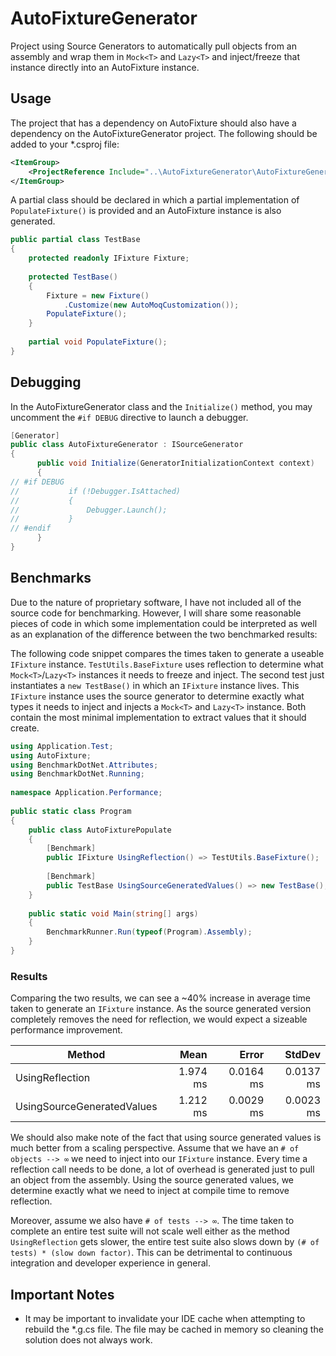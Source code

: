 
# AutoFixtureGenerator
Project using Source Generators to automatically pull objects from an assembly and wrap them in `Mock<T>` and `Lazy<T>` and inject/freeze that instance directly into an AutoFixture instance.



## Usage
The project that has a dependency on AutoFixture should also have a dependency on the AutoFixtureGenerator project. The following should be added to your *.csproj file:
```xml
<ItemGroup>
	<ProjectReference Include="..\AutoFixtureGenerator\AutoFixtureGenerator.csproj" OutputItemType="Analyzer" ReferenceOutputAssembly="true" />
</ItemGroup>
```
A partial class should be declared in which a partial implementation of `PopulateFixture()` is provided and an AutoFixture instance is also generated.

```csharp
public partial class TestBase  
{  
    protected readonly IFixture Fixture;  
  
    protected TestBase()  
    {  
        Fixture = new Fixture()  
            .Customize(new AutoMoqCustomization());  
        PopulateFixture();  
    }  
  
    partial void PopulateFixture();  
}
```

## Debugging
In the AutoFixtureGenerator class and the `Initialize()` method, you may uncomment the `#if DEBUG` directive to launch a debugger.
```csharp
[Generator]  
public class AutoFixtureGenerator : ISourceGenerator  
{  
      public void Initialize(GeneratorInitializationContext context)  
      {  
// #if DEBUG  
//           if (!Debugger.IsAttached)  
//           {  
//               Debugger.Launch();  
//           }  
// #endif  
      }
}
  ```

## Benchmarks
Due to the nature of proprietary software, I have not included all of the source code for benchmarking. However, I will share some reasonable pieces of code in which some implementation could be interpreted as well as an explanation of the difference between the two benchmarked results:

The following code snippet compares the times taken to generate a useable `IFixture` instance. `TestUtils.BaseFixture` uses reflection to determine what `Mock<T>`/`Lazy<T>` instances it needs to freeze and inject. The second test just instantiates a `new TestBase()` in which an `IFixture` instance lives. This `IFixture` instance uses the source generator to determine exactly what types it needs to inject and injects a `Mock<T>` and `Lazy<T>` instance. Both contain the most minimal implementation to extract values that it should create.
```csharp
using Application.Test;  
using AutoFixture;  
using BenchmarkDotNet.Attributes;  
using BenchmarkDotNet.Running;  
  
namespace Application.Performance;  
  
public static class Program  
{  
    public class AutoFixturePopulate  
    {  
        [Benchmark]  
        public IFixture UsingReflection() => TestUtils.BaseFixture();  
  
        [Benchmark]  
        public TestBase UsingSourceGeneratedValues() => new TestBase();
    }  
  
    public static void Main(string[] args)  
    {  
        BenchmarkRunner.Run(typeof(Program).Assembly);  
    }  
}
```


### Results
Comparing the two results, we can see a ~40% increase in average time taken to generate an `IFixture` instance. As the source generated version completely removes the need for reflection, we would expect a sizeable performance improvement.

|  Method |     Mean |     Error |    StdDev |
|-------- |---------:|----------:|----------:|
| UsingReflection| 1.974 ms | 0.0164 ms | 0.0137 ms |
|     UsingSourceGeneratedValues | 1.212 ms | 0.0029 ms | 0.0023 ms |

We should also make note of the fact that using source generated values is much better from a scaling perspective. Assume that we have an `# of objects --> ∞` we need to inject into our `IFixture` instance. Every time a reflection call needs to be done, a lot of overhead is generated just to pull an object from the assembly. Using the source generated values, we determine exactly what we need to inject at compile time to remove reflection. 

Moreover, assume we also have `# of tests --> ∞`. The time taken to complete an entire test suite will not scale well either as the method `UsingReflection` gets slower, the entire test suite also slows down by `(# of tests) * (slow down factor)`. This can be detrimental to continuous integration and developer experience in general.

## Important Notes
* It may be important to invalidate your IDE cache when attempting to rebuild the *.g.cs file. The file may be cached in memory so cleaning the solution does not always work.
